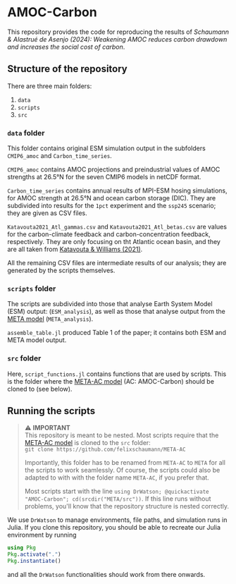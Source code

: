 # AMOC-Carbon

This repository provides the code for reproducing the results of _Schaumann & Alastrué de Asenjo (2024): Weakening AMOC reduces carbon drawdown and increases the social cost of carbon_. 

## Structure of the repository

There are three main folders:

1. `data`
2. `scripts`
3. `src`

### `data` folder

This folder contains original ESM simulation output in the subfolders `CMIP6_amoc` and `Carbon_time_series`.

`CMIP6_amoc` contains AMOC projections and preindustrial values of AMOC strengths at 26.5°N for the seven CMIP6 models in netCDF format. 

`Carbon_time_series` contains annual results of MPI-ESM hosing simulations, for AMOC strength at 26.5°N and ocean carbon storage (DIC). They are subdivided into results for the `1pct` experiment and the `ssp245` scenario; they are given as CSV files.

`Katavouta2021_Atl_gammas.csv` and `Katavouta2021_Atl_betas.csv` are values for the carbon-climate feedback and carbon-concentration feedback, respectively. They are only focusing on tht Atlantic ocean basin, and they are all taken from [Katavouta & Williams (2021)](https://doi.org/10.5194/bg-18-3189-2021).

All the remaining CSV files are intermediate results of our analysis; they are generated by the scripts themselves.

### `scripts` folder

The scripts are subdivided into those that analyse Earth System Model (ESM) output: (`ESM_analysis`), as well as those that analyse output from the [META model](https://github.com/openmodels/META) (`META_analysis`).

`assemble_table.jl` produced Table 1 of the paper; it contains both ESM and META model output.

### `src` folder

Here, `script_functions.jl` contains functions that are used by scripts. This is the folder where the [META-AC model](https://github.com/felixschaumann/META-AC) (AC: AMOC-Carbon) should be cloned to (see below).

## Running the scripts

> ⚠️ **IMPORTANT**  
> This repository is meant to be nested. Most scripts require that the [META-AC model](https://github.com/felixschaumann/META-AC)  is cloned to the `src` folder:  
> `git clone https://github.com/felixschaumann/META-AC`
>
> Importantly, this folder has to be renamed from `META-AC` to `META` for all the scripts to work seamlessly. Of course, the scripts could also be adapted to with with the folder name `META-AC`, if you prefer that.
>
> Most scripts start with the line `using DrWatson; @quickactivate "AMOC-Carbon"; cd(srcdir("META/src"))`. If this line runs without problems, you'll know that the repository structure is nested correctly.

We use `DrWatson` to manage environments, file paths, and simulation runs in Julia. If you clone this repository, you should be able to recreate our Julia environment by running  
```julia
using Pkg
Pkg.activate(".")
Pkg.instantiate()
```
and all the `DrWatson` functionalities should work from there onwards.
